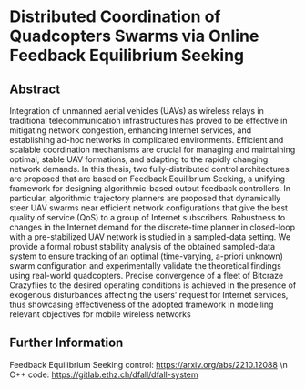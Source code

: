 # Distributed Coordination of Quadcopters Swarms via Online Feedback Equilibrium Seeking

## Abstract
Integration of unmanned aerial vehicles (UAVs) as wireless relays in traditional telecommunication
infrastructures has proved to be effective in mitigating network congestion, enhancing
Internet services, and establishing ad-hoc networks in complicated environments. Efficient and
scalable coordination mechanisms are crucial for managing and maintaining optimal, stable UAV
formations, and adapting to the rapidly changing network demands.
In this thesis, two fully-distributed control architectures are proposed that are based on Feedback
Equilibrium Seeking, a unifying framework for designing algorithmic-based output feedback
controllers. In particular, algorithmic trajectory planners are proposed that dynamically steer
UAV swarms near efficient network configurations that give the best quality of service (QoS) to a
group of Internet subscribers. Robustness to changes in the Internet demand for the discrete-time
planner in closed-loop with a pre-stabilized UAV network is studied in a sampled-data setting.
We provide a formal robust stability analysis of the obtained sampled-data system to ensure
tracking of an optimal (time-varying, a-priori unknown) swarm configuration and experimentally
validate the theoretical findings using real-world quadcopters. Precise convergence of a fleet of
Bitcraze Crazyflies to the desired operating conditions is achieved in the presence of exogenous
disturbances affecting the users’ request for Internet services, thus showcasing effectiveness of
the adopted framework in modelling relevant objectives for mobile wireless networks

## Further Information
Feedback Equilibrium Seeking control: https://arxiv.org/abs/2210.12088 \n
C++ code: https://gitlab.ethz.ch/dfall/dfall-system
